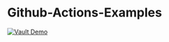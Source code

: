 # Github-Actions-Examples
[![Vault Demo](https://github.com/mohanprasanth999/Github-Actions-Examples/actions/workflows/vault-demo.yaml/badge.svg)](https://github.com/mohanprasanth999/Github-Actions-Examples/actions/workflows/vault-demo.yaml)
